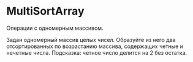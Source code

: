 # MultiSortArray
Операции с одномерным массивом.

Задан одномерный массив целых чисел. Образуйте из него два отсортированных по возрастанию массива, содержащих четные и нечетные числа. 
Подсказка: четное число делится на 2 без остатка. 
